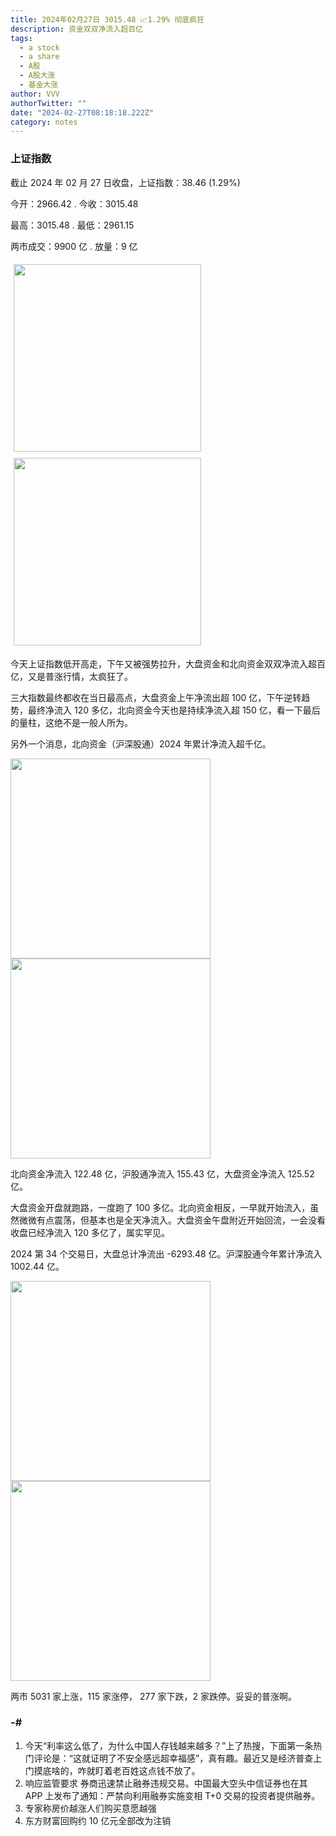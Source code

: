 ```yaml
---
title: 2024年02月27日 3015.48 📈1.29% 彻底疯狂
description: 资金双双净流入超百亿
tags:
  - a stock
  - a share
  - A股
  - A股大涨
  - 基金大涨
author: VVV
authorTwitter: ""
date: "2024-02-27T08:18:18.222Z"
category: notes
---
```


### 上证指数

截止 2024 年 02 月 27 日收盘，上证指数：<span class="font-semibold text-r-6">38.46 (1.29%)</span>

今开：<span class="font-semibold text-g-5">2966.42 </span> . 今收：<span class="font-semibold text-r-6">3015.48 </span>

最高：<span class="font-semibold text-r-6">3015.48 </span> . 最低：<span class="font-semibold text-g-5">2961.15 </span>

两市成交：<span class="font-semibold">9900 亿</span> . 放量：<span class="font-semibold text-r-5">9 亿</span>

<img src="/images/uploads/2024-02/20240227-zs-sh.png" style="width: 300px;display:inline-block;margin: 5px">
<img src="/images/uploads/2024-02/20240227-zs-sh-rk.png" style="width: 300px;display:inline-block;margin: 5px">

今天上证指数低开高走，下午又被强势拉升，大盘资金和北向资金双双净流入超百亿，又是普涨行情，太疯狂了。

三大指数最终都收在当日最高点，大盘资金上午净流出超 100 亿，下午逆转趋势，最终净流入 120 多亿，北向资金今天也是持续净流入超 150 亿，看一下最后的量柱，这绝不是一般人所为。

另外一个消息，北向资金（沪深股通）2024 年累计净流入超千亿。 ​​​

<img src="/images/uploads/2024-02/20240227-zs-global.png" width="320">
<img src="/images/uploads/2024-02/20240227-zs-bs.png" width="320">

北向资金净流入 <span class="font-semibold text-r-6">122.48 亿</span>，沪股通净流入 <span class="font-semibold text-r-6">155.43 亿</span>，大盘资金净流入 <span class="font-semibold text-r-6">125.52 亿</span>。

大盘资金开盘就跑路，一度跑了 100 多亿。北向资金相反，一早就开始流入，虽然微微有点震荡，但基本也是全天净流入。大盘资金午盘附近开始回流，一会没看收盘已经净流入 120 多亿了，属实罕见。

2024 第 34 个交易日，大盘总计净流出 <span class="font-semibold text-g-8">-6293.48 亿</span>。沪深股通今年累计净流入 <span class="font-semibold text-r-6">1002.44 </span> 亿。

<img src="/images/uploads/2024-02/20240227-zs-as.png" width="320">
<img src="/images/uploads/2024-02/20240227-zs-zdtj.png" width="320">

两市 <span class="font-semibold text-r-6">5031</span> 家上涨，115 家涨停， <span class="text-g-6">277</span> 家下跌，2 家跌停。妥妥的普涨啊。

### -#

1. 今天“利率这么低了，为什么中国人存钱越来越多？”上了热搜，下面第一条热门评论是：“这就证明了不安全感远超幸福感”，真有趣。最近又是经济普查上门摸底啥的，咋就盯着老百姓这点钱不放了。
2. 响应监管要求 券商迅速禁止融券违规交易。中国最大空头中信证券也在其 APP 上发布了通知：严禁向利用融券实施变相 T+0 交易的投资者提供融券。
3. 专家称房价越涨人们购买意愿越强
4. 东方财富回购约 10 亿元全部改为注销